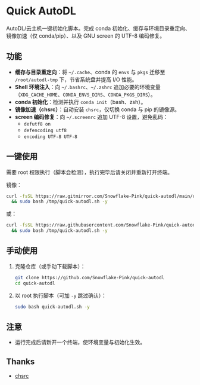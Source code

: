 # Quick AutoDL

AutoDL/云主机一键初始化脚本。完成 conda 初始化、缓存与环境目录重定向、镜像加速（仅 conda/pip）、以及 GNU screen 的 UTF-8 编码修复。

## 功能

- **缓存与目录重定向**：将 `~/.cache`、conda 的 `envs` 与 `pkgs` 迁移至 `/root/autodl-tmp` 下，节省系统盘并提高 I/O 性能。
- **Shell 环境注入**：向 `~/.bashrc`、`~/.zshrc` 追加必要的环境变量（`XDG_CACHE_HOME`、`CONDA_ENVS_DIRS`、`CONDA_PKGS_DIRS`）。
- **conda 初始化**：检测并执行 `conda init`（bash、zsh）。
- **镜像加速（chsrc）**：自动安装 `chsrc`，仅切换 conda 与 pip 的镜像源。
- **screen 编码修复**：向 `~/.screenrc` 追加 UTF-8 设置，避免乱码：
  - `defutf8 on`
  - `defencoding utf8`
  - `encoding UTF-8 UTF-8`

## 一键使用

需要 root 权限执行（脚本会检测），执行完毕后请关闭并重新打开终端。

镜像：

```bash
curl -fsSL https://raw.gitmirror.com/Snowflake-Pink/quick-autodl/main/quick-autodl.sh -o /tmp/quick-autodl.sh \
  && sudo bash /tmp/quick-autodl.sh -y
```

或：

```bash
curl -fsSL https://raw.githubusercontent.com/Snowflake-Pink/quick-autodl/main/quick-autodl.sh -o /tmp/quick-autodl.sh \
  && sudo bash /tmp/quick-autodl.sh -y
```

## 手动使用

1. 克隆仓库（或手动下载脚本）：
   ```bash
   git clone https://github.com/Snowflake-Pink/quick-autodl
   cd quick-autodl
   ```
2. 以 root 执行脚本（可加 `-y` 跳过确认）：
   ```bash
   sudo bash quick-autodl.sh -y
   ```

## 注意

- 运行完成后请新开一个终端，使环境变量与初始化生效。

## Thanks

* [chsrc](https://github.com/RubyMetric/chsrc)
